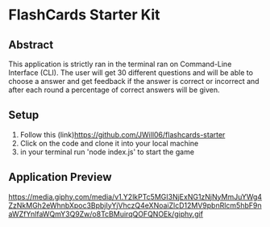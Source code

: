 # FlashCards Starter Kit


## Abstract

This application is strictly ran in the terminal ran on Command-Line Interface (CLI). The user will get 30 different questions and will be able to choose a answer and get feedback if the answer is correct or incorrect and after each round a percentage of correct answers will be given.


## Setup

1. Follow this (link)https://github.com/JWill06/flashcards-starter
2. Click on the code and clone it into your local machine
3. in your terminal run 'node index.js' to start the game


## Application Preview

https://media.giphy.com/media/v1.Y2lkPTc5MGI3NjExNG1zNjNyMmJuYWg4ZzNkMGh2eWhnbXpoc3BpbjIyYjVhczQ4eXNoaiZlcD12MV9pbnRlcm5hbF9naWZfYnlfaWQmY3Q9Zw/o8TcBMuirqQOFQNOEk/giphy.gif
